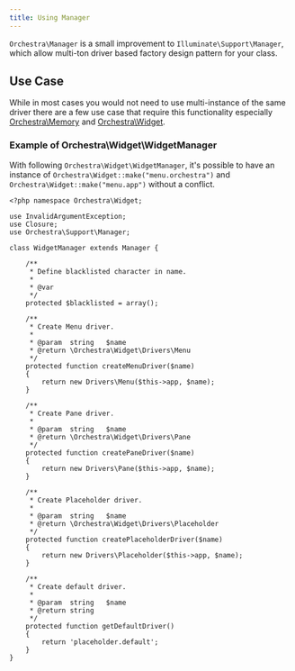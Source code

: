 ```yaml
---
title: Using Manager
---
```


`Orchestra\Manager` is a small improvement to `Illuminate\Support\Manager`, which allow multi-ton driver based factory design pattern for your class.

## Use Case

While in most cases you would not need to use multi-instance of the same driver there are a few use case that require this functionality especially [Orchestra\Memory](/docs/2.0/components/memory) and [Orchestra\Widget](/docs/2.0/components/widget).

### Example of Orchestra\Widget\WidgetManager

With following `Orchestra\Widget\WidgetManager`, it's possible to have an instance of `Orchestra\Widget::make("menu.orchestra")` and `Orchestra\Widget::make("menu.app")` without a conflict.

	<?php namespace Orchestra\Widget;

	use InvalidArgumentException;
	use Closure;
	use Orchestra\Support\Manager;

	class WidgetManager extends Manager {

		/**
		 * Define blacklisted character in name.
		 *
		 * @var
		 */
		protected $blacklisted = array();

		/**
		 * Create Menu driver.
		 *
		 * @param  string   $name
		 * @return \Orchestra\Widget\Drivers\Menu
		 */
		protected function createMenuDriver($name)
		{
			return new Drivers\Menu($this->app, $name);
		}

		/**
		 * Create Pane driver.
		 *
		 * @param  string   $name
		 * @return \Orchestra\Widget\Drivers\Pane
		 */
		protected function createPaneDriver($name)
		{
			return new Drivers\Pane($this->app, $name);
		}

		/**
		 * Create Placeholder driver.
		 *
		 * @param  string   $name
		 * @return \Orchestra\Widget\Drivers\Placeholder
		 */
		protected function createPlaceholderDriver($name)
		{
			return new Drivers\Placeholder($this->app, $name);
		}

		/**
		 * Create default driver.
		 *
		 * @param  string   $name
		 * @return string
		 */
		protected function getDefaultDriver()
		{
			return 'placeholder.default';
		}
	}
